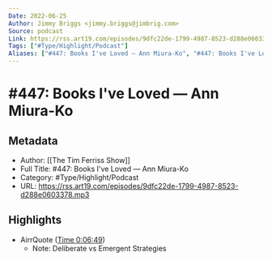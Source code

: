 ```yaml
---
Date: 2022-06-25
Author: Jimmy Briggs <jimmy.briggs@jimbrig.com>
Source: podcast
Link: https://rss.art19.com/episodes/9dfc22de-1799-4987-8523-d288e0603378.mp3
Tags: ["#Type/Highlight/Podcast"]
Aliases: ["#447: Books I've Loved — Ann Miura-Ko", "#447: Books I've Loved — Ann Miura-Ko"]
---
```

# #447: Books I've Loved — Ann Miura-Ko

## Metadata
- Author: [[The Tim Ferriss Show]]
- Full Title: #447: Books I've Loved — Ann Miura-Ko
- Category: #Type/Highlight/Podcast
- URL: https://rss.art19.com/episodes/9dfc22de-1799-4987-8523-d288e0603378.mp3

## Highlights
- AirrQuote ([Time 0:06:49](https://www.airr.io/quote/5f372471a7c7e03c3099a882))
    - Note: Deliberate vs Emergent Strategies
